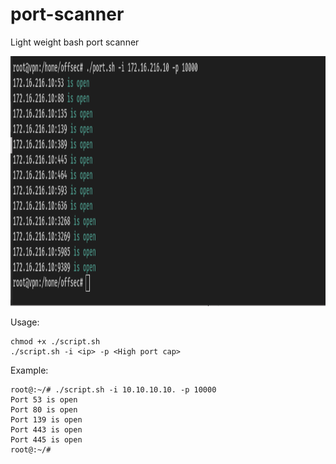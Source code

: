 # port-scanner
Light weight bash port scanner 

<p align="center">
  <img src="https://github.com/Sic4rio/port-scanner/blob/main/Screenshot%20from%202023-05-21%2022-45-30.png?raw=true" width="600" height="400" />
</p>

Usage:
```
chmod +x ./script.sh
./script.sh -i <ip> -p <High port cap>
```
Example:
```
root@:~/# ./script.sh -i 10.10.10.10. -p 10000                                                                                                                                                                                                             
Port 53 is open
Port 80 is open
Port 139 is open
Port 443 is open
Port 445 is open
root@:~/#
```
